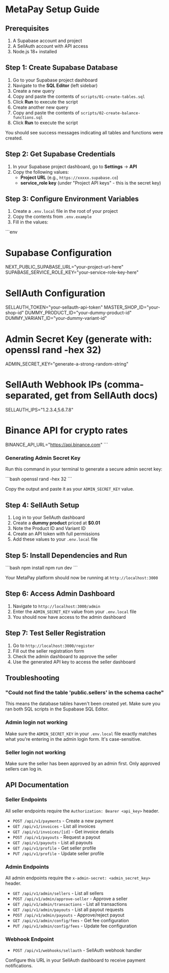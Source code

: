 # MetaPay Setup Guide

## Prerequisites

1. A Supabase account and project
2. A SellAuth account with API access
3. Node.js 18+ installed

## Step 1: Create Supabase Database

1. Go to your Supabase project dashboard
2. Navigate to the **SQL Editor** (left sidebar)
3. Create a new query
4. Copy and paste the contents of `scripts/01-create-tables.sql`
5. Click **Run** to execute the script
6. Create another new query
7. Copy and paste the contents of `scripts/02-create-balance-functions.sql`
8. Click **Run** to execute the script

You should see success messages indicating all tables and functions were created.

## Step 2: Get Supabase Credentials

1. In your Supabase project dashboard, go to **Settings** → **API**
2. Copy the following values:
   - **Project URL** (e.g., `https://xxxxx.supabase.co`)
   - **service_role key** (under "Project API keys" - this is the secret key)

## Step 3: Configure Environment Variables

1. Create a `.env.local` file in the root of your project
2. Copy the contents from `.env.example`
3. Fill in the values:

\`\`\`env
# Supabase Configuration
NEXT_PUBLIC_SUPABASE_URL="your-project-url-here"
SUPABASE_SERVICE_ROLE_KEY="your-service-role-key-here"

# SellAuth Configuration
SELLAUTH_TOKEN="your-sellauth-api-token"
MASTER_SHOP_ID="your-shop-id"
DUMMY_PRODUCT_ID="your-dummy-product-id"
DUMMY_VARIANT_ID="your-dummy-variant-id"

# Admin Secret Key (generate with: openssl rand -hex 32)
ADMIN_SECRET_KEY="generate-a-strong-random-string"

# SellAuth Webhook IPs (comma-separated, get from SellAuth docs)
SELLAUTH_IPS="1.2.3.4,5.6.7.8"

# Binance API for crypto rates
BINANCE_API_URL="https://api.binance.com"
\`\`\`

### Generating Admin Secret Key

Run this command in your terminal to generate a secure admin secret key:

\`\`\`bash
openssl rand -hex 32
\`\`\`

Copy the output and paste it as your `ADMIN_SECRET_KEY` value.

## Step 4: SellAuth Setup

1. Log in to your SellAuth dashboard
2. Create a **dummy product** priced at **$0.01**
3. Note the Product ID and Variant ID
4. Create an API token with full permissions
5. Add these values to your `.env.local` file

## Step 5: Install Dependencies and Run

\`\`\`bash
npm install
npm run dev
\`\`\`

Your MetaPay platform should now be running at `http://localhost:3000`

## Step 6: Access Admin Dashboard

1. Navigate to `http://localhost:3000/admin`
2. Enter the `ADMIN_SECRET_KEY` value from your `.env.local` file
3. You should now have access to the admin dashboard

## Step 7: Test Seller Registration

1. Go to `http://localhost:3000/register`
2. Fill out the seller registration form
3. Check the admin dashboard to approve the seller
4. Use the generated API key to access the seller dashboard

## Troubleshooting

### "Could not find the table 'public.sellers' in the schema cache"

This means the database tables haven't been created yet. Make sure you ran both SQL scripts in the Supabase SQL Editor.

### Admin login not working

Make sure the `ADMIN_SECRET_KEY` in your `.env.local` file exactly matches what you're entering in the admin login form. It's case-sensitive.

### Seller login not working

Make sure the seller has been approved by an admin first. Only approved sellers can log in.

## API Documentation

### Seller Endpoints

All seller endpoints require the `Authorization: Bearer <api_key>` header.

- `POST /api/v1/payments` - Create a new payment
- `GET /api/v1/invoices` - List all invoices
- `GET /api/v1/invoices/[id]` - Get invoice details
- `POST /api/v1/payouts` - Request a payout
- `GET /api/v1/payouts` - List all payouts
- `GET /api/v1/profile` - Get seller profile
- `PUT /api/v1/profile` - Update seller profile

### Admin Endpoints

All admin endpoints require the `x-admin-secret: <admin_secret_key>` header.

- `GET /api/v1/admin/sellers` - List all sellers
- `POST /api/v1/admin/approve-seller` - Approve a seller
- `GET /api/v1/admin/transactions` - List all transactions
- `GET /api/v1/admin/payouts` - List all payout requests
- `POST /api/v1/admin/payouts` - Approve/reject payout
- `GET /api/v1/admin/config/fees` - Get fee configuration
- `PUT /api/v1/admin/config/fees` - Update fee configuration

### Webhook Endpoint

- `POST /api/v1/webhooks/sellauth` - SellAuth webhook handler

Configure this URL in your SellAuth dashboard to receive payment notifications.

